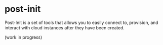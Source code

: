# post-init

Post-Init is a set of tools that allows you to easily connect to, provision, and interact with cloud instances after they have been created. 

(work in progress)
